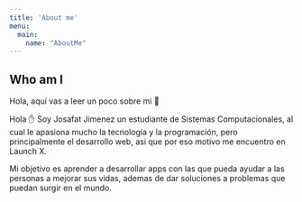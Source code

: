 ```yaml
---
title: 'About me'
menu:
  main:
    name: "AboutMe"
---
```


## Who am I

Hola, aquí vas a leer un poco sobre mi 🤩


Hola ✋ Soy Josafat Jimenez un estudiante de Sistemas Computacionales,
al cual le apasiona mucho la tecnología y la programación, pero principalmente el desarrollo web, asi que por eso motivo me encuentro en Launch X.

Mi objetivo es aprender a desarrollar apps con las que pueda ayudar a las personas a mejorar sus vidas, ademas de dar soluciones a problemas que puedan surgir en el mundo.

